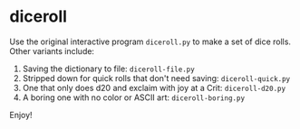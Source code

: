 diceroll
========

Use the original interactive program `diceroll.py` to make a set of dice rolls.
Other variants include:
1. Saving the dictionary to file: `diceroll-file.py`
2. Stripped down for quick rolls that don't need saving: `diceroll-quick.py`
3. One that only does d20 and exclaim with joy at a Crit: `diceroll-d20.py`
4. A boring one with no color or ASCII art: `diceroll-boring.py`

Enjoy!